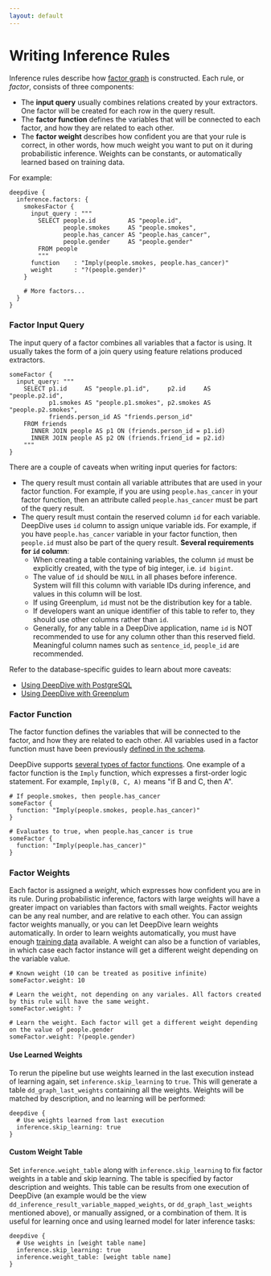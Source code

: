 ```yaml
---
layout: default
---
```


# Writing Inference Rules

Inference rules describe how [factor graph](general/inference.html) is constructed. Each rule, or *factor*, consists of three components:

- The **input query** usually combines relations created by your extractors. One factor will be created for each row in the query result.
- The **factor function** defines the variables that will be connected to each factor, and how they are related to each other.
- The **factor weight** describes how confident you are that your rule is correct, in other words, how much weight you want to put on it during probabilistic inference. Weights can be constants, or automatically learned based on training data. 

For example:

    deepdive {
      inference.factors: {
        smokesFactor {
          input_query : """
            SELECT people.id         AS "people.id",
                   people.smokes     AS "people.smokes",
                   people.has_cancer AS "people.has_cancer",
                   people.gender     AS "people.gender"
            FROM people
            """
          function    : "Imply(people.smokes, people.has_cancer)"
          weight      : "?(people.gender)"
        }

        # More factors...
      }
    }

### Factor Input Query

The input query of a factor combines all variables that a factor is using. It usually takes the form of a join query using feature relations produced extractors.

    someFactor {
      input_query: """
        SELECT p1.id     AS "people.p1.id",     p2.id     AS "people.p2.id",
               p1.smokes AS "people.p1.smokes", p2.smokes AS "people.p2.smokes",
               friends.person_id AS "friends.person_id"
        FROM friends
          INNER JOIN people AS p1 ON (friends.person_id = p1.id)
          INNER JOIN people AS p2 ON (friends.friend_id = p2.id)
        """
    }

There are a couple of caveats when writing input queries for factors:

- The query result must contain all variable attributes that are used in your factor function. For example, if you are using `people.has_cancer` in your factor function, then an attribute called `people.has_cancer` must be part of the query result.
- The query result must contain the reserved column `id` for each variable. DeepDive uses `id` column to assign unique variable ids. For example, if you have `people.has_cancer` variable in your factor function, then `people.id` must also be part of the query result. **Several requirements for `id` column**:
  - When creating a table containing variables, the column `id` must be explicitly created, with the type of big integer, i.e. `id bigint`.
  - The value of `id` should be `NULL` in all phases before inference. System will fill this column with variable IDs during inference, and values in this column will be lost.
  - If using Greenplum, `id` must not be the distribution key for a table.
  - If developers want an unique identifier of this table to refer to, they should use other columns rather than `id`.
  - Generally, for any table in a DeepDive application, name `id` is NOT recommended to use for any column other than this reserved field. Meaningful column names such as `sentence_id`, `people_id` are recommended.

Refer to the database-specific guides to learn about more caveats:

- [Using DeepDive with PostgreSQL](postgresql.html) 
- [Using DeepDive with Greenplum](greenplum.html) 

### Factor Function

The factor function defines the variables that will be connected to the factor, and how they are related to each other. All variables used in a factor function must have been previously [defined in the schema](schema.html).

DeepDive supports [several types of factor functions](inference_rule_functions.html). One example of a factor function is the `Imply` function, which expresses a first-order logic statement. For example, `Imply(B, C, A)` means "if B and C, then A".

    # If people.smokes, then people.has_cancer
    someFactor {
      function: "Imply(people.smokes, people.has_cancer)"
    }
    
    # Evaluates to true, when people.has_cancer is true
    someFactor {
      function: "Imply(people.has_cancer)"
    }


### Factor Weights

Each factor is assigned a *weight*, which expresses how confident you are in its rule. During probabilistic inference, factors with large weights will have a greater impact on variables than factors with small weights. Factor weights can be any real number, and are relative to each other. You can assign factor weights manually, or you can let DeepDive learn weights automatically. In order to learn weights automatically, you must have enough [training data](general/relation_extraction.html) available. A weight can also be a function of variables, in which case each factor instance will get a different weight depending on the variable value.

    # Known weight (10 can be treated as positive infinite)
    someFactor.weight: 10
    
    # Learn the weight, not depending on any variales. All factors created by this rule will have the same weight.
    someFactor.weight: ?
    
    # Learn the weight. Each factor will get a different weight depending on the value of people.gender
    someFactor.weight: ?(people.gender)


#### Use Learned Weights

To rerun the pipeline but use weights learned in the last execution instead of learning again, set `inference.skip_learning` to `true`. This will generate a table `dd_graph_last_weights` containing all the weights. Weights will be matched by description, and no learning will be performed:

    deepdive {
      # Use weights learned from last execution
      inference.skip_learning: true
    }


#### Custom Weight Table

Set `inference.weight_table` along with `inference.skip_learning` to fix factor weights in a table and skip learning. The table is specified by factor description and weights. This table can be results from one execution of DeepDive (an example would be the view `dd_inference_result_variable_mapped_weights`, or `dd_graph_last_weights` mentioned above), or manually assigned, or a combination of them. It is useful for learning once and using learned model for later inference tasks:

    deepdive {
      # Use weights in [weight table name]
      inference.skip_learning: true
      inference.weight_table: [weight table name]
    }

